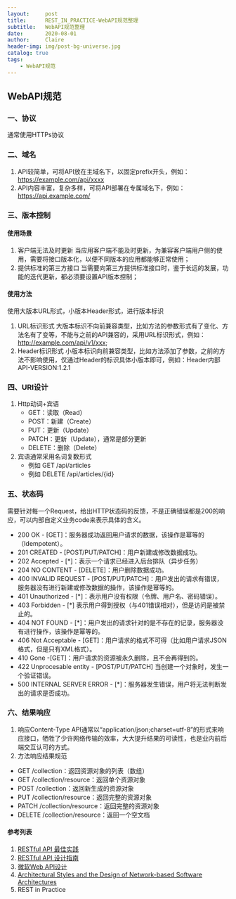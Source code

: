 ```yaml
---
layout:     post
title:      REST_IN_PRACTICE-WebAPI规范整理
subtitle:   WebAPI规范整理
date:       2020-08-01
author:     Claire
header-img: img/post-bg-universe.jpg
catalog: true
tags:
    - WebAPI规范
---
```


## WebAPI规范

### 一、协议

通常使用HTTPs协议

### 二、域名

1. API较简单，可将API放在主域名下，以固定prefix开头，例如：https://example.com/api/xxxx
2. API内容丰富，复杂多样，可将API部署在专属域名下，例如：https://api.example.com/

### 三、版本控制

#### 使用场景

1. 客户端无法及时更新
   当应用客户端不能及时更新，为兼容客户端用户侧的使用，需要将接口版本化，以便不同版本的应用都能够正常使用；
2. 提供标准的第三方接口
   当需要向第三方提供标准接口时，鉴于长远的发展，功能的迭代更新，都必须要设置API版本控制；

#### 使用方法

使用大版本URL形式，小版本Header形式，进行版本标识

1. URL标识形式
大版本标识不向前兼容类型，比如方法的参数形式有了变化、方法名有了变等，不能与之前的API兼容的，采用URL标识形式，例如：http://example.com/api/v1/xxx;
2. Header标识形式
小版本标识向前兼容类型，比如方法添加了参数，之前的方法不影响使用，仅通过Header的标识具体小版本即可，例如：Header内部 API-VERSION:1.2.1

### 四、URI设计

1. Http动词+宾语
   - GET：读取（Read）
   - POST：新建（Create）
   - PUT：更新（Update）
   - PATCH：更新（Update），通常是部分更新
   - DELETE：删除（Delete）
2. 宾语通常采用名词复数形式
   - 例如 GET /api/articles
   - 例如 DELETE /api/articles/{id}

### 五、状态码

需要针对每一个Request，给出HTTP状态码的反馈，不是正确错误都是200的响应，可以内部自定义业务code来表示具体的含义。

- 200 OK - [GET]：服务器成功返回用户请求的数据，该操作是幂等的（Idempotent）。
- 201 CREATED - [POST/PUT/PATCH]：用户新建或修改数据成功。
- 202 Accepted - [*]：表示一个请求已经进入后台排队（异步任务）
- 204 NO CONTENT - [DELETE]：用户删除数据成功。
- 400 INVALID REQUEST - [POST/PUT/PATCH]：用户发出的请求有错误，服务器没有进行新建或修改数据的操作，该操作是幂等的。
- 401 Unauthorized - [*]：表示用户没有权限（令牌、用户名、密码错误）。
- 403 Forbidden - [*] 表示用户得到授权（与401错误相对），但是访问是被禁止的。
- 404 NOT FOUND - [*]：用户发出的请求针对的是不存在的记录，服务器没有进行操作，该操作是幂等的。
- 406 Not Acceptable - [GET]：用户请求的格式不可得（比如用户请求JSON格式，但是只有XML格式）。
- 410 Gone -[GET]：用户请求的资源被永久删除，且不会再得到的。
- 422 Unprocesable entity - [POST/PUT/PATCH] 当创建一个对象时，发生一个验证错误。
- 500 INTERNAL SERVER ERROR - [*]：服务器发生错误，用户将无法判断发出的请求是否成功。

### 六、结果响应

1. 响应Content-Type
API通常以“application/json;charset=utf-8”的形式来响应接口，牺牲了少许网络传输的效率，大大提升结果的可读性，也是业内前后端交互认可的方式。
2. 方法响应结果规范

- GET /collection：返回资源对象的列表（数组）
- ​GET /collection/resource：返回单个资源对象
- ​POST /collection：返回新生成的资源对象
- ​PUT /collection/resource：返回完整的资源对象
- ​PATCH /collection/resource：返回完整的资源对象
- ​DELETE /collection/resource：返回一个空文档

#### 参考列表

1. [RESTful API 最佳实践](http://www.ruanyifeng.com/blog/2018/10/restful-api-best-practices.html)
2. [RESTful API 设计指南](http://www.ruanyifeng.com/blog/2014/05/restful_api.html)
3. [微软Web API设计](https://docs.microsoft.com/en-us/azure/architecture/best-practices/api-design)
4. [Architectural Styles and the Design of Network-based Software Architectures](https://www.ics.uci.edu/~fielding/pubs/dissertation/abstract.htm)
5. REST in Practice